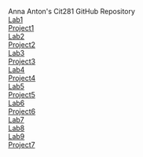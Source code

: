 Anna Anton's Cit281 GitHub Repository <br />
[Lab1](https://github.com/annaantonn/Lab1)<br />
[Project1](https://github.com/annaantonn/Project1)<br />
[Lab2](https://github.com/annaantonn/Lab2)<br />
[Project2](https://github.com/annaantonn/Project2)<br />
[Lab3](https://github.com/annaantonn/Lab3)<br />
[Project3](https://github.com/annaantonn/Project3)<br />
[Lab4](https://github.com/annaantonn/Lab4)<br />
[Project4](https://github.com/annaantonn/Project4)<br />
[Lab5](https://github.com/annaantonn/Lab5)<br />
[Project5](https://github.com/annaantonn/Project5)<br />
[Lab6](https://github.com/annaantonn/Lab6)<br />
[Project6](https://github.com/annaantonn/Project6)<br />
[Lab7](https://github.com/annaantonn/Lab7)<br />
[Lab8](https://github.com/annaantonn/Lab8)<br />
[Lab9](https://github.com/annaantonn/Lab9)<br />
[Project7]()


